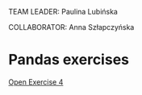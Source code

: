 TEAM LEADER: Paulina Lubińska

COLLABORATOR: Anna Szłapczyńska

# Pandas exercises
[Open Exercise 4](./Exercise4.ipynb)
